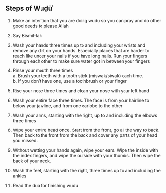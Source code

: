 ## Steps of Wuḍūʾ
1. Make an intention that you are doing wudu so you can pray and do other good deeds to
please Allah

2. Say Bismil-lah

3. Wash your hands three times up to and including your wrists and remove any dirt on
your hands. Especially places that are harder to reach like under your nails if you have
long nails. Run your fingers through each other to make sure water got in between your fingers

4. Rinse your mouth three times<br />
      a. Brush your teeth with a tooth stick (miswak/siwak) each time.<br />
      b. If you don’t have one, use a toothbrush or your finger

5. Rise your nose three times and clean your nose with your left hand

6. Wash your entire face three times. The face is from your hairline to below your jawline,
and from one earlobe to the other

7. Wash your arms, starting with the right, up to and including the elbows three times

8. Wipe your entire head once. Start from the front, go all the way to back. Then back to
the front from the back and cover any parts of your head you missed.

9. Without wetting your hands again, wipe your ears. Wipe the inside with the index
fingers, and wipe the outside with your thumbs. Then wipe the back of your neck.

10. Wash the feet, starting with the right, three times up to and including the ankles

11. Read the dua for finishing wudu
